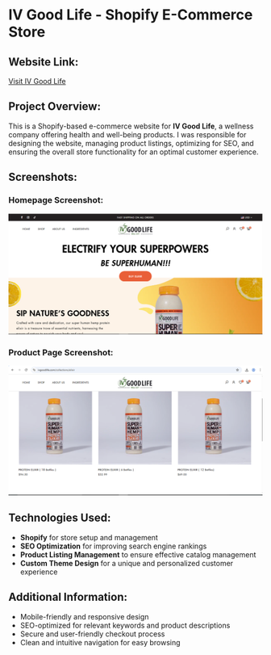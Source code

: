 # IV Good Life - Shopify E-Commerce Store

## Website Link:
[Visit IV Good Life](https://ivgoodlife.com/)

## Project Overview:
This is a Shopify-based e-commerce website for **IV Good Life**, a wellness company offering health and well-being products. I was responsible for designing the website, managing product listings, optimizing for SEO, and ensuring the overall store functionality for an optimal customer experience.

## Screenshots:
### Homepage Screenshot:
![Homepage](ivgoodlife%20homepage.PNG)

### Product Page Screenshot:
![Product Page](ivgoodlife%20products%20page.PNG)

## Technologies Used:
- **Shopify** for store setup and management
- **SEO Optimization** for improving search engine rankings
- **Product Listing Management** to ensure effective catalog management
- **Custom Theme Design** for a unique and personalized customer experience

## Additional Information:
- Mobile-friendly and responsive design
- SEO-optimized for relevant keywords and product descriptions
- Secure and user-friendly checkout process
- Clean and intuitive navigation for easy browsing
